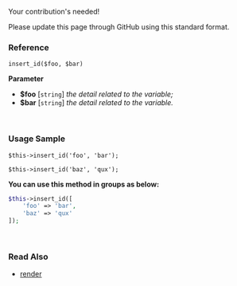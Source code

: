 Your contribution's needed!

Please update this page through GitHub using this standard format.

### Reference
`insert_id($foo, $bar)`

**Parameter**
* **$foo** [`string`] *the detail related to the variable;*
* **$bar** [`string`] *the detail related to the variable.*

&nbsp;

### Usage Sample
`$this->insert_id('foo', 'bar');`

`$this->insert_id('baz', 'qux');`

**You can use this method in groups as below:**
```php
$this->insert_id([
    'foo' => 'bar',
    'baz' => 'qux'
]);
```

&nbsp;

### Read Also
* [render](./render)
